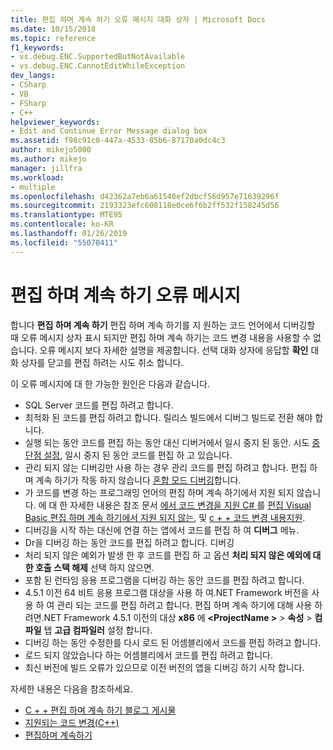 ```yaml
---
title: 편집 하며 계속 하기 오류 메시지 대화 상자 | Microsoft Docs
ms.date: 10/15/2018
ms.topic: reference
f1_keywords:
- vs.debug.ENC.SupportedButNotAvailable
- vs.debug.ENC.CannotEditWhileException
dev_langs:
- CSharp
- VB
- FSharp
- C++
helpviewer_keywords:
- Edit and Continue Error Message dialog box
ms.assetid: f98c91c0-447a-4533-85b6-87170a0dc4c3
author: mikejo5000
ms.author: mikejo
manager: jillfra
ms.workload:
- multiple
ms.openlocfilehash: d42362a7eb6a61540ef2dbcf56d957e71639296f
ms.sourcegitcommit: 2193323efc608118e0ce6f6b2ff532f158245d56
ms.translationtype: MTE95
ms.contentlocale: ko-KR
ms.lasthandoff: 01/26/2019
ms.locfileid: "55070411"
---
```

# <a name="edit-and-continue-error-message"></a>편집 하며 계속 하기 오류 메시지 

합니다 **편집 하며 계속 하기** 편집 하며 계속 하기를 지 원하는 코드 언어에서 디버깅할 때 오류 메시지 상자 표시 되지만 편집 하며 계속 하기는 코드 변경 내용을 사용할 수 없습니다. 오류 메시지 보다 자세한 설명을 제공합니다. 선택 대화 상자에 응답할 **확인** 대화 상자를 닫고를 편집 하려는 시도 취소 합니다.  

이 오류 메시지에 대 한 가능한 원인은 다음과 같습니다.  

-   SQL Server 코드를 편집 하려고 합니다.
-   최적화 된 코드를 편집 하려고 합니다. 릴리스 빌드에서 디버그 빌드로 전환 해야 합니다.
-   실행 되는 동안 코드를 편집 하는 동안 대신 디버거에서 일시 중지 된 동안. 시도 [중단점 설정](../debugger/using-breakpoints.md), 일시 중지 된 동안 코드를 편집 하 고 있습니다.
-   관리 되지 않는 디버깅만 사용 하는 경우 관리 코드를 편집 하려고 합니다. 편집 하며 계속 하기가 작동 하지 않습니다 [혼합 모드 디버깅](../debugger/how-to-debug-in-mixed-mode.md)합니다.
-   가 코드를 변경 하는 프로그래밍 언어의 편집 하며 계속 하기에서 지원 되지 않습니다. 에 대 한 자세한 내용은 참조 문서 [에서 코드 변경을 지원 C# ](supported-code-changes-csharp.md)를 [편집 Visual Basic 편집 하며 계속 하기에서 지원 되지 않는](/visualstudio/debugger/supported-code-changes-csharp), 및 [c + + 코드 변경 내용지원](supported-code-changes-cpp.md).
-   디버깅을 시작 하는 대신에 연결 하는 앱에서 코드를 편집 하 여 **디버그** 메뉴.  
-   Dr을 디버깅 하는 동안 코드를 편집 하려고 합니다. 디버깅  
-   처리 되지 않은 예외가 발생 한 후 코드를 편집 하 고 옵션 **처리 되지 않은 예외에 대 한 호출 스택 해제** 선택 하지 않으면.  
-   포함 된 런타임 응용 프로그램을 디버깅 하는 동안 코드를 편집 하려고 합니다.
-   4.5.1 이전 64 비트 응용 프로그램 대상을 사용 하 여.NET Framework 버전을 사용 하 여 관리 되는 코드를 편집 하려고 합니다. 편집 하며 계속 하기에 대해 사용 하려면.NET Framework 4.5.1 이전의 대상 **x86** 에  **\<ProjectName >** > **속성**  >  **컴파일** 탭 **고급 컴파일러** 설정 합니다.  
-   디버깅 하는 동안 수정한를 다시 로드 된 어셈블리에서 코드를 편집 하려고 합니다.  
-   로드 되지 않았습니다 하는 어셈블리에서 코드를 편집 하려고 합니다.  
-   최신 버전에 빌드 오류가 있으므로 이전 버전의 앱을 디버깅 하기 시작 합니다.
  
자세한 내용은 다음을 참조하세요.
- [C + + 편집 하며 계속 하기 블로그 게시물](https://blogs.msdn.microsoft.com/vcblog/2016/07/01/c-edit-and-continue-in-visual-studio-2015-update-3/)  
- [지원되는 코드 변경(C++)](../debugger/supported-code-changes-cpp.md)
- [편집하며 계속하기](../debugger/edit-and-continue.md)